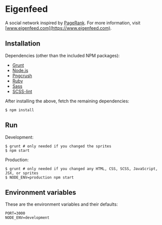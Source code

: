 Eigenfeed
=========

A social network inspired by [PageRank](http://en.wikipedia.org/wiki/PageRank). For more information, visit [www.eigenfeed.com](https://www.eigenfeed.com).

## Installation

Dependencies (other than the included NPM packages):

- [Grunt](http://gruntjs.com/)
- [Node.js](http://nodejs.org/)
- [Pngcrush](http://pmt.sourceforge.net/pngcrush/)
- [Ruby](https://www.ruby-lang.org/en/)
- [Sass](http://sass-lang.com/)
- [SCSS-lint](https://github.com/causes/scss-lint)

After installing the above, fetch the remaining dependencies:

    $ npm install

## Run

Development:

    $ grunt # only needed if you changed the sprites
    $ npm start

Production:

    $ grunt # only needed if you changed any HTML, CSS, SCSS, JavaScript, JSX, or sprites
    $ NODE_ENV=production npm start

## Environment variables

These are the environment variables and their defaults:

    PORT=3000
    NODE_ENV=development
